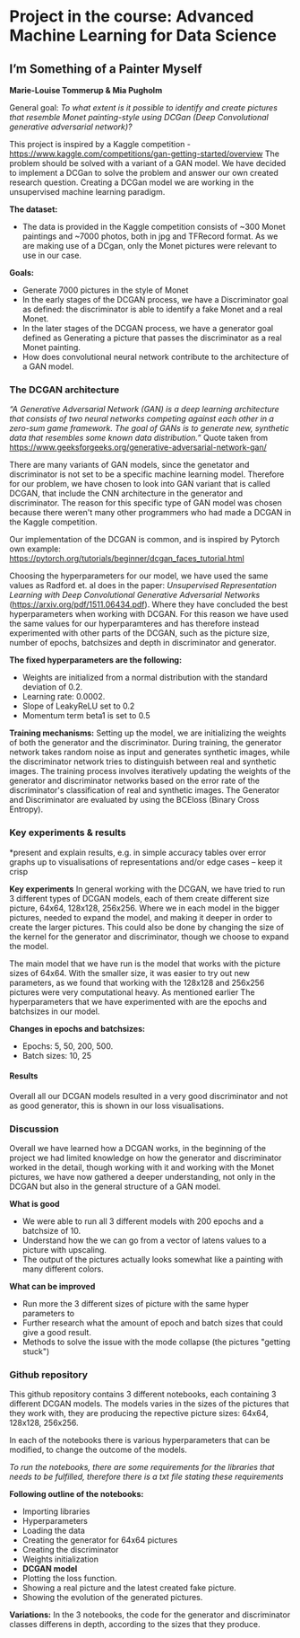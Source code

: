 # Project in the course: Advanced Machine Learning for Data Science

## I’m Something of a Painter Myself
**Marie-Louise Tommerup & Mia Pugholm**

General goal: *To what extent is it possible to identify and create pictures that resemble Monet painting-style using DCGan (Deep Convolutional generative adversarial network)?*

This project is inspired by a Kaggle competition - https://www.kaggle.com/competitions/gan-getting-started/overview 
The problem should be solved with a variant of a GAN model. We have decided to implement a DCGan to solve the problem and answer our own created research question. Creating a DCGan model we are working in the unsupervised machine learning paradigm. 

**The dataset:** 
- The data is provided in the Kaggle competition consists of ~300 Monet paintings and ~7000 photos, both in jpg and TFRecord format. As we are making use of a DCgan, only the Monet pictures were relevant to use in our case.

**Goals:**
- Generate 7000 pictures in the style of Monet
- In the early stages of the DCGAN process, we have a Discriminator goal as defined: the discriminator is able to identify a fake Monet and a real Monet. 
- In the later stages of the DCGAN process, we have a generator goal defined as Generating a picture that passes the discriminator as a real Monet painting.
- How does convolutional neural network contribute to the architecture of a GAN model.

### The DCGAN architecture
*“A Generative Adversarial Network (GAN) is a deep learning architecture that consists of two neural networks competing against each other in a zero-sum game framework. The goal of GANs is to generate new, synthetic data that resembles some known data distribution.”* Quote taken from https://www.geeksforgeeks.org/generative-adversarial-network-gan/

There are many variants of GAN models, since the genetator and discriminator is not set to be a specific machine learning model. Therefore for our problem, we have chosen to look into GAN variant that is called DCGAN, that include the CNN architecture in the generator and discriminator. The reason for this specific type of GAN model was chosen because there weren't many other programmers who had made a DCGAN in the Kaggle competition. 

Our implementation of the DCGAN is common, and is inspired by Pytorch own example: https://pytorch.org/tutorials/beginner/dcgan_faces_tutorial.html

Choosing the hyperparameters for our model, we have used the same values as Radford et. al does in the paper: *Unsupervised Representation Learning with Deep Convolutional Generative Adversarial Networks* (https://arxiv.org/pdf/1511.06434.pdf). Where they have concluded the best hyperparameters when working with DCGAN. For this reason we have used the same values for our hyperparamteres and has therefore instead experimented with other parts of the DCGAN, such as the picture size, number of epochs, batchsizes and depth in discriminator and generator. 

**The fixed hyperparameters are the following:** 
- Weights are initialized from a normal distribution with the standard deviation of 0.2. 
- Learning rate: 0.0002.
- Slope of LeakyReLU set to 0.2
- Momentum term beta1 is set to 0.5

**Training mechanisms:**
Setting up the model, we are initializing the weights of both the generator and the discriminator. During training, the generator network takes random noise as input and generates synthetic images, while the discriminator network tries to distinguish between real and synthetic images. The training process involves iteratively updating the weights of the generator and discriminator networks based on the error rate of the discriminator's classification of real and synthetic images. The Generator and Discriminator are evaluated by using the BCEloss (Binary Cross Entropy).

### Key experiments & results
*present and explain results, e.g. in simple accuracy tables over error graphs up to visualisations of representations and/or edge cases – keep it crisp

**Key experiments**
In general working with the DCGAN, we have tried to run 3 different types of DCGAN models, each of them create different size picture, 64x64, 128x128, 256x256. Where we in each model in the bigger pictures, needed to expand the model, and making it deeper in order to create the larger pictures. This could also be done by changing the size of the kernel for the generator and discriminator, though we choose to expand the model. 

The main model that we have run is the model that works with the picture sizes of 64x64. With the smaller size, it was easier to try out new parameters, as we found that working with the 128x128 and 256x256 pictures were very computational heavy. As mentioned earlier The hyperparameters that we have experimented with are the epochs and batchsizes in our model.

**Changes in epochs and batchsizes:**
- Epochs: 5, 50, 200, 500.
- Batch sizes: 10, 25

#### Results

Overall all our DCGAN models resulted in a very good discriminator and not as good generator, this is shown in our loss visualisations. 



### Discussion 
Overall we have learned how a DCGAN works, in the beginning of the project we had limited knowledge on how the generator and discriminator worked in the detail, though working with it and working with the Monet pictures, we have now gathered a deeper understanding, not only in the DCGAN but also in the general structure of a GAN model.  

**What is good**
- We were able to run all 3 different models with 200 epochs and a batchsize of 10. 
- Understand how the we can go from a vector of latens values to a picture with upscaling. 
- The output of the pictures actually looks somewhat like a painting with many different colors.  

**What can be improved**
- Run more the 3 different sizes of picture with the same hyper parameters to
- Further research what the amount of epoch and batch sizes that could give a good result. 
- Methods to solve the issue with the mode collapse (the pictures "getting stuck") 


### Github repository
This github repository contains 3 different notebooks, each containing 3 different DCGAN models. The models varies in the sizes of the pictures that they work with, they are producing the repective picture sizes: 64x64, 128x128, 256x256. 

In each of the notebooks there is various hyperparameters that can be modified, to change the outcome of the models.  

*To run the notebooks, there are some requirements for the libraries that needs to be fulfilled, therefore there is a txt file stating these requirements*

**Following outline of the notebooks:**
- Importing libraries 
- Hyperparameters
- Loading the data
- Creating the generator for 64x64 pictures
- Creating the discriminator
- Weights initialization
- **DCGAN model**
- Plotting the loss function. 
- Showing a real picture and the latest created fake picture. 
- Showing the evolution of the generated pictures. 

**Variations:** In the 3 notebooks, the code for the generator and discriminator classes differens in depth, according to the sizes that they produce.  
